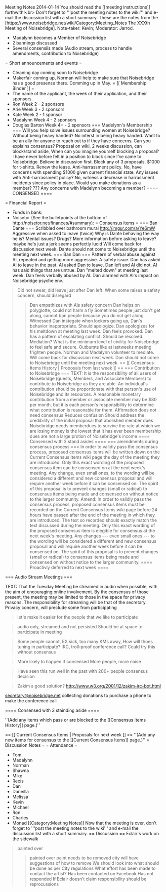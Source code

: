 Meeting Notes 2014-01-14 
 You should read the [[meeting instructions]] forthwith!&lt;br>
Don't forget to '''post the meeting notes to the wiki''' and e-mail the discussion list with a short summary.
These are the notes from the [https://www.noisebridge.net/wiki/Category:Meeting_Notes The XXXth Meeting of Noisebridge]. Note-taker: Kevin; Moderator: Jarrod.
* Madalynn becomes a Member of Noisebridge
* 2 bannings discussed
* Several consensiis made (Audio stream, process to handle amendments, contribution to Noisebridge)
 
= Short announcements and events =
* Cleaning day coming soon to Noisebridge
* Makerfair coming up, Norman will help to make sure that Noisebridge has a good presense there. Comming up in May.
= [[ Membership Binder ]] =
* The name of the applicant, the week of their application, and their sponsors.
* Ron Week 2 - 2 sponsors
* Arie Week 3 - 2 sponsors
* Kate Week 2 - 1 sponsor
* Madalynn Week 4 - 2 sponsors
* Douglas Barton Week 4+ - 2 sponsors
=== Madelynn's Membership ===
Will you help solve issues surrounding women at Noisebridge? Without being heavy handed?
No interst in being heavy handed. Want to be an ally for anyone to reach out to if they have concerns.
Can you explains consensus?
Proposal on wiki, 2 weeks discussion, can block/stand aside, 
When can you imagine yourself blocking a proposal?
I have never before felt in a position to block since I've came to Noisebridge. Believe in discussion first.
Block any of 3 proposals. $1000 for t-shirts. Renew the lease. Anti-harrassment policy.
No, have concerns with spending $1000 given current financial state.
Any issues with Anti-harrassment policy?
No, witness a decrease in harrassment incidents since policy in place.
Would you make donations as a member?
???
Any concerns with Madelynn becoming a member?
==== CONSENSED ====

= Financial Report =
* Funds in bank:
* Noisetor (See the bulletpoints at the bottom of http://noisetor.net/finances/#summary):
= Consensus items =
=== Ban Dante ===
Scribbled over bathroom mural http://imgur.com/a/Ye6mW
Aggressive when asked to leave (twice)
Why is Dante behaving the way he is? Mental issues? Drugs? More information before asking to leave?
maybe he's just a jerk
seems perfectly lucid
Will come back for discussion next week. Dante should not come to Noisebridge until the meeting next week.
=== Ban Dan ===
Pattern of verbal abuse against Al, repeated and getting more aggressive. A safety issue.
Dan has asked Al to leave in the past. Al asked Dan to leave. Dan left and Al did not.
Al has said things that are untrue. Dan "melted down" at meeting last week.
Dan feels verbally abused by Al. Dan alarmed with Al's impact on Noisebridge psyche env.
> Did not swear, did leave just after Dan left.
> When some raises a safety concern, should disregard
>> Dan empathizes with Als safety concern
Dan helps on polyglotte, could not harm a fly
Sometimes people just don't get along, cannot ban people because you do not get along
Witnessed Dan instegate when lockers going up, Dan's behavior inappropriate. Should apologize.
Dan apologizes for his meltdown at meeting last week. Dan feels provoked.
Dan has a pattern of escalating conflict. Should be resolved.
Mediation?
What is the minimum level of civility for Noisebridge to feel safe and secure. Outbursts like at lastweeks meeting frighten people.
Norman and Madalynn volunteer to mediate.
Will come back for discussion next week. Dan should not come to Noisebridge until the meeting next week.
== [[ Consensus Items History | Proposals from last week ]] ==
=== Contribution to Noisebridge ===
TEXT:
It is the responsibility of all users of Noisebridge (guests,  Members, and Associate Members) to contribute to Noisebridge as they are  able. An individual's contribution should be proportionate with that  person's use of Noisebridge and its resources. A reasonable monetary  contribution from a member or associate member may be $80 per month, but  it is each person's responsibility to determine what contribution is  reasonable for them. 
Affirmation does not need consensus
> Reduces confusion
Should address the credibility of the initial proposal that abolished member dues
Noisebridge needs memberdues to survive
> the rate at which we are losing money is the lowest that it has ever been
> membership dues are not a large protion of Noisebridge's income
==== Consensed with 3 stand asides ====
=== amendments during consensus process === 
In order to validly pass the consensus process, proposed consensus items  will be written down on the Current Consensus Items wiki page the day  of the meeting they are introduced. Only this exact wording of the  proposed consensus item can be consensed on at the next week's meeting.  Any change, even small ones, to the wording will be considered a  different and new consensus proposal and will require another week  before it can be consensed on. The spirit of this proposal is to prevent  changes (small or radical) to consensus items being made and consensed  on without notice to the larger community. 
Amend:
In order to validly pass the consensus process, proposed consensus items must be recorded on the Current Consensus Items wiki page before 24 hours have passed after the end of the meeting in which they are introduced. The text so recorded should exactly match the text discussed during the meeting. Only this exact wording of the proposed consensus item is elegible for consensus at the next week's meeting. Any changes --- even small ones --- to the wording will be considered a   different and new consensus proposal and will require another week before it can be consensed on. The spirit of this proposal is to  prevent  changes (small or radical) to consensus items being made and  consensed  on without notice to the larger community. 
==== Proactivly deferred to next week ====

=== Audio Stream Meetings ===

TEXT:
That the Tuesday Meeting be streamed in audio when possible, with the  aim of encouraging online involvement. By the consensus of those  present, the meeting may be limited to those in the space for privacy  reasons. The responsibility for streaming will be that of the secretary.
Privacy concern, will preclude some from participating

> let's make it easier for the people that we like to participate

> audio only, streamed and not persisted
Should be at space to participate in meeting

> Some people cannot, EX sick, too many KMs away, 
How will thoes tuning in participate? IRC, troll-proof conference call?
Could try this without consensus

> More likely to happen if consensed
More people, more noise

> Have seen this run well in the past with 200+ people consensus decision

> Zakim a good solution? http://www.w3.org/2001/12/zakim-irc-bot.html

secretary@noisebridge.net collecting donations to purchase a phone to make the conference call

==== Consensed with 3 stainding aside ====

''(Add any items which pass or are blocked to the [[Consensus Items History]] page.)''

== [[ Current Consensus Items | Proposals for next week ]] ==
''(Add any new items for consensus to the [[Current Consensus Items]] page.)''
= Discussion Notes =
= Attendance =
* Tom
* Madalynn
* Norman
* Shawna
* Mike
* Recis
* Dan 
* Daneilla
* Melissa
* Kevin
* Michael
* Ron
* Charles
* Monad
[[Category:Meeting Notes]]
Now that the meeting is over, don't forget to '''post the meeting notes to the wiki''' and e-mail the discussion list with a short summary.
== Discussion ==
Eclair's work on the sidewalk
> painted over
>> painted over paint needs to be removed
>> city will have suggestions of how to remove
We should look into what should be done as per City regulations
What effort has been made to contact the artist?
> Has been contacted on Facebook
>> Has not responded
If Eclair doesn't claim responsibility should be reprocussions